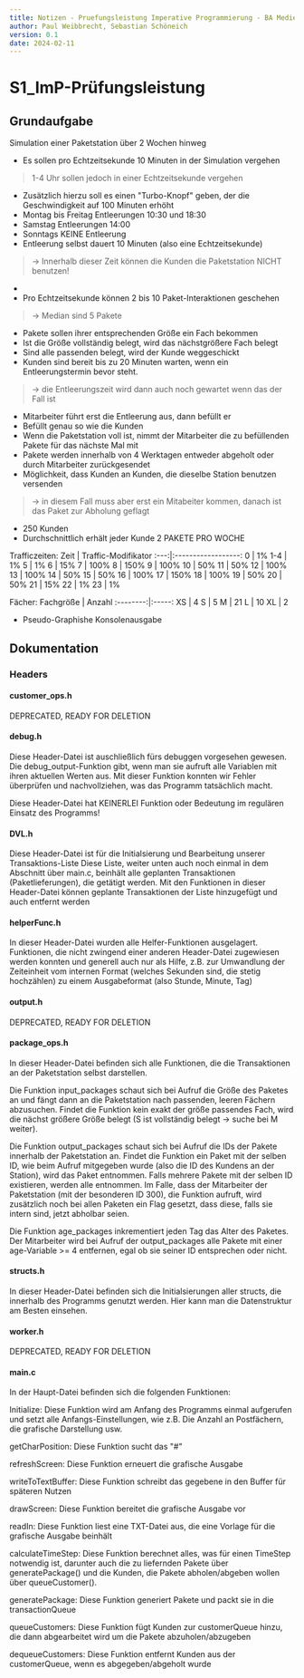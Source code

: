 ```yaml
---
title: Notizen - Pruefungsleistung Imperative Programmierung - BA Medieninformatik Semester 1
author: Paul Weibbrecht, Sebastian Schöneich
version: 0.1
date: 2024-02-11
---
```

# S1_ImP-Prüfungsleistung

## Grundaufgabe
Simulation einer Paketstation über 2 Wochen hinweg
* Es sollen pro Echtzeitsekunde 10 Minuten in der Simulation vergehen
> 1-4 Uhr sollen jedoch in einer Echtzeitsekunde vergehen
* Zusätzlich hierzu soll es einen "Turbo-Knopf" geben, der die Geschwindigkeit auf 100 Minuten erhöht
* Montag bis Freitag Entleerungen 10:30 und 18:30
* Samstag Entleerungen 14:00
* Sonntags KEINE Entleerung
* Entleerung selbst dauert 10 Minuten (also eine Echtzeitsekunde)
> -> Innerhalb dieser Zeit können die Kunden die Paketstation NICHT benutzen!
* 
* Pro Echtzeitsekunde können 2 bis 10 Paket-Interaktionen geschehen
> -> Median sind 5 Pakete

* Pakete sollen ihrer entsprechenden Größe ein Fach bekommen
* Ist die Größe vollständig belegt, wird das nächstgrößere Fach belegt
* Sind alle passenden belegt, wird der Kunde weggeschickt
* Kunden sind bereit bis zu 20 Minuten warten, wenn ein Entleerungstermin bevor steht.
> -> die Entleerungszeit wird dann auch noch gewartet wenn das der Fall ist

* Mitarbeiter führt erst die Entleerung aus, dann befüllt er
* Befüllt genau so wie die Kunden
* Wenn die Paketstation voll ist, nimmt der Mitarbeiter die zu befüllenden Pakete für das nächste Mal mit
* Pakete werden innerhalb von 4 Werktagen entweder abgeholt oder durch Mitarbeiter zurückgesendet
* Möglichkeit, dass Kunden an Kunden, die dieselbe Station benutzen versenden
> -> in diesem Fall muss aber erst ein Mitabeiter kommen, danach ist das Paket zur Abholung geflagt

* 250 Kunden
* Durchschnittlich erhält jeder Kunde 2 PAKETE PRO WOCHE

Trafficzeiten:
Zeit | Traffic-Modifikator
:---:|:------------------:
0    | 1%
1-4  | 1%
5    | 1%
6    | 15%
7    | 100%
8    | 150%
9    | 100%
10   | 50%
11   | 50%
12   | 100%
13   | 100%
14   | 50%
15   | 50%
16   | 100%
17   | 150%
18   | 100%
19   | 50%
20   | 50%
21   | 15%
22   | 1%
23   | 1%

Fächer:
Fachgröße | Anzahl
:--------:|:-----:
XS        | 4
S         | 5
M         | 21
L         | 10
XL        | 2

* Pseudo-Graphishe Konsolenausgabe

## Dokumentation
### Headers
#### customer_ops.h

DEPRECATED, READY FOR DELETION

#### debug.h

Diese Header-Datei ist auschließlich fürs debuggen vorgesehen gewesen.
Die debug_output-Funktion gibt, wenn man sie aufruft alle Variablen mit ihren aktuellen Werten aus.
Mit dieser Funktion konnten wir Fehler überprüfen und nachvollziehen, was das Programm tatsächlich macht.

Diese Header-Datei hat KEINERLEI Funktion oder Bedeutung im regulären Einsatz des Programms!

#### DVL.h

Diese Header-Datei ist für die Initialsierung und Bearbeitung unserer Transaktions-Liste
Diese Liste, weiter unten auch noch einmal in dem Abschnitt über main.c, beinhält alle geplanten Transaktionen (Paketlieferungen), die getätigt werden.
Mit den Funktionen in dieser Header-Datei können geplante Transaktionen der Liste hinzugefügt und auch entfernt werden

#### helperFunc.h

In dieser Header-Datei wurden alle Helfer-Funktionen ausgelagert. Funktionen, die nicht zwingend einer anderen Header-Datei zugewiesen werden konnten und generell auch nur als Hilfe, z.B. zur Umwandlung der Zeiteinheit vom internen Format (welches Sekunden sind, die stetig hochzählen) zu einem Ausgabeformat (also Stunde, Minute, Tag)

#### output.h

DEPRECATED, READY FOR DELETION

#### package_ops.h

In dieser Header-Datei befinden sich alle Funktionen, die die Transaktionen an der Paketstation selbst darstellen.

Die Funktion input_packages schaut sich bei Aufruf die Größe des Paketes an und fängt dann an die Paketstation nach passenden, leeren Fächern abzusuchen. Findet die Funktion kein exakt der größe passendes Fach, wird die nächst größere Größe belegt (S ist vollständig belegt -> suche bei M weiter).

Die Funktion output_packages schaut sich bei Aufruf die IDs der Pakete innerhalb der Paketstation an. Findet die Funktion ein Paket mit der selben ID, wie beim Aufruf mitgegeben wurde (also die ID des Kundens an der Station), wird das Paket entnommen. Falls mehrere Pakete mit der selben ID existieren, werden alle entnommen.
Im Falle, dass der Mitarbeiter der Paketstation (mit der besonderen ID 300), die Funktion aufruft, wird zusätzlich noch bei allen Paketen ein Flag gesetzt, dass diese, falls sie intern sind, jetzt abholbar seien.

Die Funktion age_packages inkrementiert jeden Tag das Alter des Paketes. Der Mitarbeiter wird bei Aufruf der output_packages alle Pakete mit einer age-Variable >= 4 entfernen, egal ob sie seiner ID entsprechen oder nicht.

#### structs.h

In dieser Header-Datei befinden sich die Initialsierungen aller structs, die innerhalb des Programms genutzt werden. Hier kann man die Datenstruktur am Besten einsehen.

#### worker.h

DEPRECATED, READY FOR DELETION

#### main.c

In der Haupt-Datei befinden sich die folgenden Funktionen:

Initialize: Diese Funktion wird am Anfang des Programms einmal aufgerufen und setzt alle Anfangs-Einstellungen, wie z.B. Die Anzahl an Postfächern, die grafische Darstellung usw.

getCharPosition: Diese Funktion sucht das "#"

refreshScreen: Diese Funktion erneuert die grafische Ausgabe

writeToTextBuffer: Diese Funktion schreibt das gegebene in den Buffer für späteren Nutzen

drawScreen: Diese Funktion bereitet die grafische Ausgabe vor

readIn: Diese Funktion liest eine TXT-Datei aus, die eine Vorlage für die grafische Ausgabe beinhält

calculateTimeStep: Diese Funktion berechnet alles, was für einen TimeStep notwendig ist, darunter auch die zu liefernden Pakete über generatePackage() und die Kunden, die Pakete abholen/abgeben wollen über queueCustomer(). 

generatePackage: Diese Funktion generiert Pakete und packt sie in die transactionQueue

queueCustomers: Diese Funktion fügt Kunden zur customerQueue hinzu, die dann abgearbeitet wird um die Pakete abzuholen/abzugeben

dequeueCustomers: Diese Funktion entfernt Kunden aus der customerQueue, wenn es abgegeben/abgeholt wurde